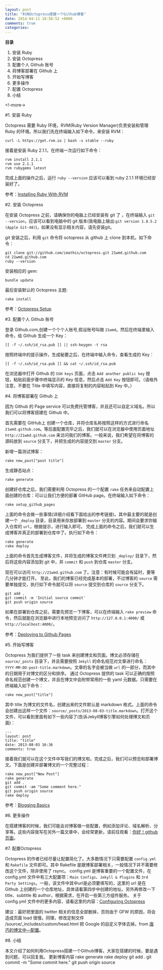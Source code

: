 ```yaml
---
layout: post
title: "利用Octopress搭建一个Github博客"
date: 2014-04-11 18:58:52 +0800
comments: true
categories: 
---
```


**目录**

1. 安装 Ruby
2. 安装 Octopress
3. 配置个人 Github 账号
4. 将博客部署在 Github 上
5. 开始写博客
6. 更多操作
7. 配置 Octopress
8. 小结

<!-more->

#1. 安装 Ruby

Octopress 需要 Ruby 环境，RVM(Ruby Version Manager)负责安装和管理 Ruby 的环境。所以我们先在终端输入如下命令，来安装 RVM：

	curl -L https://get.rvm.io | bash -s stable --ruby
接着是安装 Ruby 2.1.1，在终端一次运行如下命令：

	rvm install 2.1.1
	rvm use 2.1.1
	rvm rubygems latest
完成上面的操作之后，运行 `ruby --version` 应该可以看到 ruby 2.1.1 环境已经安装好了。

参考：[Installing Ruby With RVM](http://octopress.org/docs/setup/rvm/)

#2. 安装 Octopress

在安装 Octopress 之前，请确保你的电脑上已经安装有 git 了 ，在终端输入 `git --version`，应该可以看到电脑中的 git 版本(我电脑上输出:`git version 1.8.5.2 (Apple Git-48)`)，如果没有显示相关内容，请先安装git。

git 安装之后，利用 `git` 命令将 octopress 从 github 上 clone 到本机，如下命令：

	git clone git://github.com/imathis/octopress.git 21wmd.github.com
	cd 21wmd.github.com
	ruby --version
安装相应的 gem:

	bundle update
最后安装默认的 Octopress 主题:

	rake install
参考：[Octopress Setup](http://octopress.org/docs/setup/)

#3. 配置个人 Github 账号

登录 Github.com,创建一个个个人账号,假设账号叫做 `21wmd`。然后在终端里输入命令，给 Github 生成一个 Key：

	[[ -f ~/.ssh/id_rsa.pub ]] || ssh-keygen -t rsa
按照终端中的提示操作，生成秘要之后，在终端中输入命令，查看生成的 Key：

	[[ -f ~/.ssh/id_rsa.pub ]] && cat ~/.ssh/id_rsa.pub
在浏览器中打开 Github 的 `SSH keys` 页面，点击 `Add another public key` 按钮，粘贴前面步骤中终端显示的 Key 信息，然后点击 `Add Key` 按钮即可。（请格外注意，不要在 Title 中填写内容，直接将复制的内容粘贴到 Key 中。）

#4. 将博客部署在 Github 上

因为 Github 的 Page service 可以免费托管博客，并且还可以自定义域名。所以我们可以将博客搭建在 Github 中。

首先需要在 GitHub上 创建一个仓库，并将仓库名称按照这样的方式进行命名 `21wmd.github.com`。等后面配置完毕之后，我们就可以在浏览器中使用页面地址 `http://21wmd.github.com` 来访问我们的博客。一般来说，我们希望在将博客的源码放到 `source` 分支下，并把生成的内容提交到 `master` 分支。

新增一篇测试博客：

	rake new_post["post title"]
生成静态站点：

	rake generate
创建好仓库之后，我们需要利用 Octopress 的一个配置 `rake` 任务来自动配置上面创建的仓库：可以让我们方便的部署 GitHub page。在终端输入如下命令：

	rake setup_github_pages
上面的命令会做一些事情(详细介绍看下面给出的参考链接)。其中最主要的就是创建一个 `_deploy` 目录，目录用来存放部署到 `master` 分支的内容。期间会要求你输入仓库的 `url`，根据提示，进行输入即可。 完成上面的命令之后，我们就可以生成博客并真正的部署到仓库中了。执行如下命令：

	rake generate
	rake deploy
上面的命令首先生成博客文件，并将生成的博客文件拷贝到 `_deploy/` 目录下，然后将这些内容添加到 git 中，并 `commit` 和 `push` 到仓库 `master` 分支。

现在可以访问 `http://21wmd.github.com` 了。注意：有时候可能会有延时，要等几分钟才能打开。 至此，我们的博客已经完成基本的部署，不过博客的 `source` 需要单独提交，执行如下命令就可以将 `source` 提交到仓库的 `source` 分支下。

	git add .
	git commit -m 'Initial source commit'
	git push origin source
如果在部署到仓库之前，需要先预览一下博客，可以在终端输入 `rake preview` 命令，然后就能在浏览器中进行本地预览访问了 `http://127.0.0.1:4000/` 或 `http://localhost:4000/`。

参考：[Deploying to Github Pages](http://octopress.org/docs/deploying/)

#5. 开始写博客

Octopress 为我们提供了一些 task 来创建博文和页面。博文必须存储在 `source/_posts` 目录下，并且需要按照 `Jekyll` 的命名规范对文章进行命名：`YYYY-MM-DD-post-title.markdown`。文章的名字会被当做 `url` 的一部分，而其中的日期用于对博文的区分和排序。 通过 Octopress 提供的 task 可以正确的按照命名规范创建一个博文，并且在博文中会附带常用的一些 yaml 元数据。只需要在终端输入如下命令：

	rake new_post["title"]
其中 title 为博文的文件名，创建出来的文件默认是 markdown 格式。上面的命令会创建出这样一个文件：`source/_posts/2013-08-03-title.markdown`。打开这个文件，可以看到里面有如下一些内容了(告诉Jekyll博客引擎如何处理博文和页面)：

	---
	layout: post
	title: "title"
	date: 2013-08-03 16:36
	comments: true

接着我们就可以在这个文件中写我们的博文啦。完成之后，我们可以预览和部署博文。下面是创建并部署博文的一个完整过程：

	rake new_post["New Post"]
	rake generate
	git add .
	git commit -am "Some comment here." 
	git push origin source
	rake deploy
参考：[Blogging Basics](http://octopress.org/docs/blogging/)

#6. 更多操作

在搭建博客的时候，我们可能会对博客做一些配置，例如添加评论、域名解析、分享等。这些内容我写在另外一篇文章中，会经常更新，请前往观看：[你好！github页面](http://beyondvincent.com/blog/2013/07/27/107-hello-page-of-github/)。

#7. 配置Octopress

Octopress 的作者已经尽量让配置简化了。大多数情况下只需要配置 `config.yml` 和 `Rakefile` 文件即可。其中 Rakefile 是跟博客部署相关，一般情况下并不需要修改这个文件，除非使用了 rsync。 config.yml 是博客重要的一个配置文件，在 config.yml 文件中有三大配置项：`Main Configs`、`Jekyll & Plugins` 和 `3rd Party Settings`。一般，该文件中其中url是必须要填写的，这里的 url 是在 Github 上创建的一个仓库地址，具体请看第四步中创建的地址。另外再修改一下 title、subtitle 和 author，根据需求，在开启一些第三方组件服务。 关于 config.yml 文件中的更多内容，请看这里的内容：[Configuring Octopress](http://octopress.org/docs/configuring/)

建议：最好把里面的 twitter 相关的信息全部删掉，否则由于 GFW 的原因，将会造成页面 load 很慢。同理，修改定制文件 /source/_includes/custom/head.html 把 Google 的自定义字体去掉。from [唐巧的博文中—配置](http://blog.devtang.com/blog/2012/02/10/setup-blog-based-on-github/)。

#8. 小结

本文介绍了如何利用Octopress搭建一个Github博客。大家在搭建的时候，要是遇到问题，可以回复我。
更新博客内容
	rake generate
	rake deploy
	git add .
	git commit -m "Some commit here."
	git push origin source
